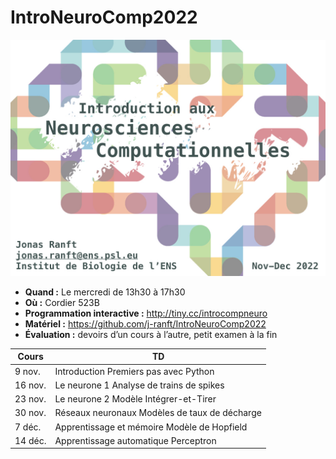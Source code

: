 # IntroNeuroComp2022
![Logo](Title_slide.jpeg "Title slide")

- **Quand :**  Le mercredi de 13h30 à 17h30
- **Où :**  Cordier 523B
- **Programmation interactive :**  http://tiny.cc/introcompneuro
- **Matériel :**  https://github.com/j-ranft/IntroNeuroComp2022
- **Évaluation :**  devoirs d’un cours à l’autre, petit examen à la fin

| Cours 	  | TD | 
| --- | --- |
| 9 nov.	  | Introduction	Premiers pas avec Python |
| 16 nov.	  | Le neurone 1	Analyse de trains de spikes |
| 23 nov.	  | Le neurone 2	Modèle Intégrer-et-Tirer |
| 30 nov.	  | Réseaux neuronaux	Modèles de taux de décharge |
| 7 déc.	  | Apprentissage et mémoire	Modèle de Hopfield |
| 14 déc.   | Apprentissage automatique	Perceptron |
